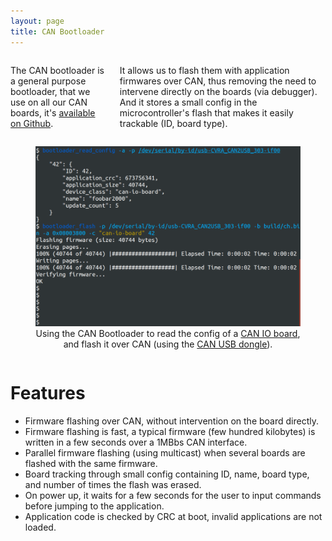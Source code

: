 ```yaml
---
layout: page
title: CAN Bootloader
---
```


<div class="row">
<div class="large-6 columns">
    <p>
    The CAN bootloader is a general purpose bootloader, that we use on all our CAN boards, it's <a href="https://github.com/cvra/can-bootloader">available on Github</a>.
    </p>
    <p>
    It allows us to flash them with application firmwares over CAN, thus removing the need to intervene directly on the boards (via debugger).
    And it stores a small config in the microcontroller's flash that makes it easily trackable (ID, board type).
    </p>
</div>
<div class="large-6 columns">
    <figure>
        <img src="/images/technologies/bootloader.png" alt="CAN Bootloader">
        <figcaption>
            <center>
                Using the CAN Bootloader to read the config of a <a href="/technologies/io_board.html">CAN IO board</a>, and flash it over CAN (using the <a href="/technologies/can_dongle.html">CAN USB dongle</a>).
            </center>
        </figcaption>
    </figure>
</div>
</div>

# Features

 - Firmware flashing over CAN, without intervention on the board directly.
 - Firmware flashing is fast, a typical firmware (few hundred kilobytes) is written in a few seconds over a 1MBbs CAN interface.
 - Parallel firmware flashing (using multicast) when several boards are flashed with the same firmware.
 - Board tracking through small config containing ID, name, board type, and number of times the flash was erased.
 - On power up, it waits for a few seconds for the user to input commands before jumping to the application.
 - Application code is checked by CRC at boot, invalid applications are not loaded.

